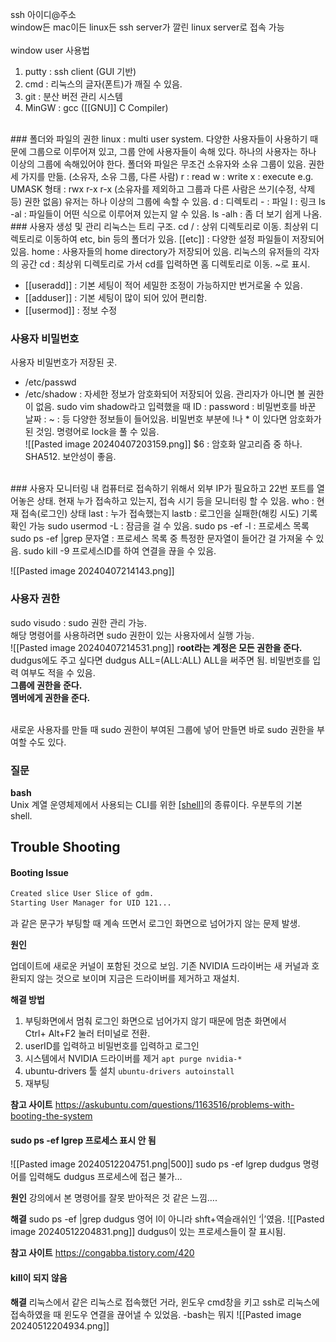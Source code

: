 ssh 아이디@주소   
window든 mac이든 linux든 ssh server가 깔린 linux server로 접속 가능   
<br>
window user 사용법   
1. putty : ssh client (GUI 기반)   
2. cmd : 리눅스의 글자(폰트)가 깨질 수 있음.   
3. git : 분산 버전 관리 시스템   
4. MinGW : gcc ([[GNU]] C Compiler)   
<br>
### 폴더와 파일의 권한
linux : multi user system. 다양한 사용자들이 사용하기 때문에 그룹으로 이루어져 있고, 그룹 안에 사용자들이 속해 있다. 하나의 사용자는 하나 이상의 그룹에 속해있어야 한다.   
폴더와 파일은 무조건 소유자와 소유 그룹이 있음.    
권한 세 가지를 만듦. (소유자, 소유 그룹, 다른 사람)
r : read   
w : write   
x : execute   
e.g. UMASK 형태 : rwx r-x r-x (소유자를 제외하고 그룹과 다른 사람은 쓰기(수정, 삭제 등) 권한 없음)   
유저는 하나 이상의 그룹에 속할 수 있음.   
d : 디렉토리   - : 파일   l : 링크   
ls -al : 파일들이 어떤 식으로 이루어져 있는지 알 수 있음.   
ls -alh : 좀 더 보기 쉽게 나옴.   

<br>
### 사용자 생성 및 관리
리눅스는 트리 구조.   
cd / : 상위 디렉토리로 이동.   
최상위 디렉토리로 이동하여 etc, bin 등의 폴더가 있음.   
[[etc]] :  다양한 설정 파일들이 저장되어 있음.      
home : 사용자들의 home directory가 저장되어 있음. 리눅스의 유저들의 각자의 공간    
	cd : 최상위 디렉토리로 가서 cd를 입력하면 홈 디렉토리로 이동.    
	~로 표시.     
<br>

- [[useradd]] : 기본 세팅이 적어 세밀한 조정이 가능하지만 번거로울 수 있음.     
- [[adduser]] : 기본 세팅이 많이 되어 있어 편리함.   
- [[usermod]] : 정보 수정   

### 사용자 비밀번호
사용자 비밀번호가 저장된 곳.
- /etc/passwd
- /etc/shadow : 자세한 정보가 암호화되어 저장되어 있음. 관리자가 아니면 볼 권한이 없음. sudo vim shadow라고 입력했을 때 ID : password : 비밀번호를 바꾼 날짜 : ~ : 등 다양한 정보들이 들어있음. 비밀번호 부분에 !나 * 이 있다면 암호화가 된 것임. 명령어로 lock을 풀 수 있음.   
![[Pasted image 20240407203159.png]] $6 : 암호화 알고리즘 중 하나. SHA512. 보안성이 좋음.   
<br>
### 사용자 모니터링   
내 컴퓨터로 접속하기 위해서 외부 IP가 필요하고 22번 포트를 열어놓은 상태.    
현재 누가 접속하고 있는지, 접속 시기 등을 모니터링 할 수 있음.    
who : 현재 접속(로그인) 상태   
last : 누가 접속했는지    
lastb : 로그인을 실패한(해킹 시도) 기록 확인 가능   
sudo usermod -L : 잠금을 걸 수 있음.     
sudo ps -ef -l : 프로세스 목록   
sudo ps -ef |grep 문자열 : 프로세스 목록 중 특정한 문자열이 들어간 걸 가져울 수 있음. sudo kill -9 프로세스ID를 하여 연결을 끊을 수 있음.   

![[Pasted image 20240407214143.png]] 
<br>
### 사용자 권한
sudo visudo : sudo 권한 관리 가능.    
해당 명령어를 사용하려면 sudo 권한이 있는 사용자에서 실행 가능.   
![[Pasted image 20240407214531.png]]
r**oot라는 계정은 모든 권한을 준다.**   
	dudgus에도 주고 싶다면 dudgus ALL=(ALL:ALL) ALL을 써주면 됨. 비밀번호를 입력 여부도 적을 수 있음.   
**그룹에 권한을 준다.**   
**멤버에게 권한을 준다.**   

<br>
새로운 사용자를 만들 때 sudo 권한이 부여된 그룹에 넣어 만들면 바로 sudo 권한을 부여할 수도 있다.

### 질문 
**bash**   
Unix 계열 운영체제에서 사용되는 CLI를 위한 [[shell]](쉘)의 종류이다. 우분투의 기본 shell.   



## Trouble Shooting

#### Booting Issue
```bash
Created slice User Slice of gdm. 
Starting User Manager for UID 121...
```
과 같은 문구가 부팅할 때 계속 뜨면서 로그인 화면으로 넘어가지 않는 문제 발생.

**원인**

업데이트에 새로운 커널이 포함된 것으로 보임. 기존 NVIDIA 드라이버는 새 커널과 호환되지 않는 것으로 보이며 지금은 드라이버를 제거하고 재설치.

**해결 방법**

1. 부팅화면에서 멈춰 로그인 화면으로 넘어가지 않기 때문에 멈춘 화면에서 Ctrl+ Alt+F2 눌러 터미널로 전환.
2. userID를 입력하고 비밀번호를 입력하고 로그인
3. 시스템에서 NVIDIA 드라이버를 제거 `apt purge nvidia-*`
4. ubuntu-drivers 툴 설치 `ubuntu-drivers autoinstall`
5. 재부팅

**참고 사이트**
https://askubuntu.com/questions/1163516/problems-with-booting-the-system


#### sudo ps -ef lgrep 프로세스 표시 안 됨
![[Pasted image 20240512204751.png|500]]
sudo ps -ef lgrep dudgus 명령어를 입력해도 dudgus 프로세스에 접근 불가…

**원인**
강의에서 본 명령어를 잘못 받아적은 것 같은 느낌….

**해결**
sudo ps -ef |grep dudgus
영어 l이 아니라 shft+역슬래쉬인 ‘|’였음.
![[Pasted image 20240512204831.png]]
dudgus이 있는 프로세스들이 잘 표시됨.

**참고 사이트**
https://congabba.tistory.com/420



#### kill이 되지 않음
**해결**
 리눅스에서 같은 리눅스로 접속했던 거라, 윈도우 cmd창을 키고 ssh로 리눅스에 접속하였을 때 윈도우 연결을 끊어낼 수 있었음.
-bash는 뭐지
![[Pasted image 20240512204934.png]]
